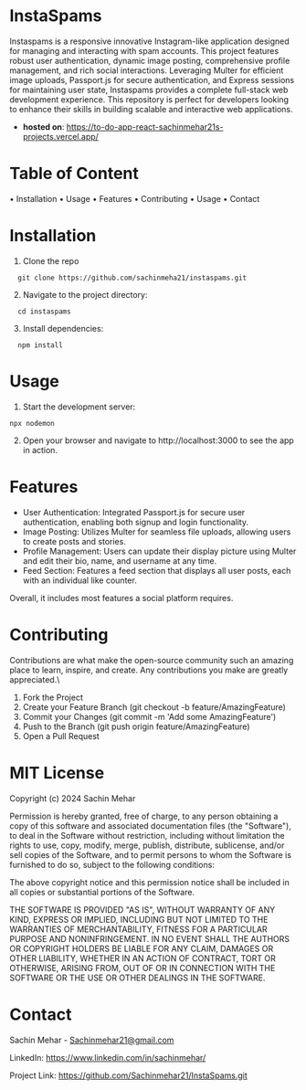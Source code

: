 
# InstaSpams

Instaspams is a responsive innovative Instagram-like application designed for managing and interacting with spam accounts. This project features robust user authentication, dynamic image posting, comprehensive profile management, and rich social interactions. Leveraging Multer for efficient image uploads, Passport.js for secure authentication, and Express sessions for maintaining user state, Instaspams provides a complete full-stack web development experience. This repository is perfect for developers looking to enhance their skills in building scalable and interactive web applications.

- **hosted on**: https://to-do-app-react-sachinmehar21s-projects.vercel.app/

# Table of Content 
 
 • Installation
 • Usage
 • Features
 • Contributing
 • Usage
 • Contact
 
# Installation

1. Clone the repo

```
  git clone https://github.com/sachinmeha21/instaspams.git
```
2. Navigate to the project directory:

```
  cd instaspams
```
3. Install dependencies:

```
  npm install
```

# Usage

1. Start the development server:
``` 
npx nodemon
```
2. Open your browser and navigate to http://localhost:3000 to see the app in action.

# Features

- User Authentication: Integrated Passport.js for secure user authentication, enabling both signup and login functionality.
- Image Posting: Utilizes Multer for seamless file uploads, allowing users to create posts and stories.
- Profile Management: Users can update their display picture using Multer and edit their bio, name, and username at any time.
- Feed Section: Features a feed section that displays all user posts, each with an individual like counter.

Overall, it includes most features a social platform requires.

# Contributing

Contributions are what make the open-source community such an amazing place to learn, inspire, and create. Any contributions you make are greatly appreciated.\

1. Fork the Project
2. Create your Feature Branch (git checkout -b feature/AmazingFeature)
3. Commit your Changes (git commit -m 'Add some AmazingFeature')
4. Push to the Branch (git push origin feature/AmazingFeature)
5. Open a Pull Request

# MIT License

Copyright (c) 2024 Sachin Mehar

Permission is hereby granted, free of charge, to any person obtaining a copy
of this software and associated documentation files (the "Software"), to deal
in the Software without restriction, including without limitation the rights
to use, copy, modify, merge, publish, distribute, sublicense, and/or sell
copies of the Software, and to permit persons to whom the Software is
furnished to do so, subject to the following conditions:

The above copyright notice and this permission notice shall be included in all
copies or substantial portions of the Software.

THE SOFTWARE IS PROVIDED "AS IS", WITHOUT WARRANTY OF ANY KIND, EXPRESS OR
IMPLIED, INCLUDING BUT NOT LIMITED TO THE WARRANTIES OF MERCHANTABILITY,
FITNESS FOR A PARTICULAR PURPOSE AND NONINFRINGEMENT. IN NO EVENT SHALL THE
AUTHORS OR COPYRIGHT HOLDERS BE LIABLE FOR ANY CLAIM, DAMAGES OR OTHER
LIABILITY, WHETHER IN AN ACTION OF CONTRACT, TORT OR OTHERWISE, ARISING FROM,
OUT OF OR IN CONNECTION WITH THE SOFTWARE OR THE USE OR OTHER DEALINGS IN THE
SOFTWARE.

# Contact

Sachin Mehar - Sachinmehar21@gmail.com

LinkedIn: https://www.linkedin.com/in/sachinmehar/

Project Link: https://github.com/Sachinmehar21/InstaSpams.git

